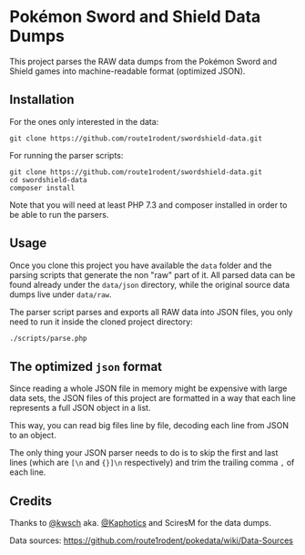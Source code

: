 # Pokémon Sword and Shield Data Dumps

This project parses the RAW data dumps from the Pokémon Sword and Shield games
into machine-readable format (optimized JSON).

## Installation

For the ones only interested in the data:
```
git clone https://github.com/route1rodent/swordshield-data.git
```

For running the parser scripts: 
```
git clone https://github.com/route1rodent/swordshield-data.git
cd swordshield-data
composer install
```

Note that you will need at least PHP 7.3 and composer installed in order to be able to run the parsers.

## Usage

Once you clone this project you have available the `data` folder and the parsing scripts that generate the non "raw" part of it. All parsed data can be found already under the `data/json` directory, while the original source data dumps live under `data/raw`.

The parser script parses and exports all RAW data into JSON files, you only need to run it inside the cloned project directory:

```bash
./scripts/parse.php
```

## The optimized `json` format

Since reading a whole JSON file in memory might be expensive with large data sets, the JSON files of this project are
formatted in a way that each line represents a full JSON object in a list.

This way, you can read big files line by file, decoding each line from JSON to an object.

The only thing your JSON parser needs to do is to skip the first and last lines
(which are `[\n` and `{}]\n` respectively) and trim the trailing comma `,` of each line.


## Credits

Thanks to [@kwsch](https://github.com/kwsch) aka. [@Kaphotics](https://twitter.com/Kaphotics) and SciresM for the data dumps.

Data sources: https://github.com/route1rodent/pokedata/wiki/Data-Sources

